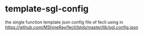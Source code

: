 # template-sgl-config
the single function template json config file of fecli
using in https://github.com/MShineRay/fecli/blob/master/lib/sgl.config.json
